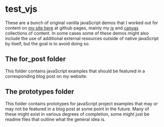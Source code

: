# test_vjs

These are a bunch of original vanilla javaScript demos that I worked out for content on [my site here](https://dustinpfister.github.io/) at github pages, mainly my [js](https://dustinpfister.github.io/categories/js/) and [canvas](https://dustinpfister.github.io/categories/canvas/) collections of content. In some cases some of these demos might also include the use of additional external resources outside of native javaScript by itself, but the goal is to avoid doing so.

## The for_post folder

This folder contains javaScript examples that should be featured in a corresponding blog post on my website.

## The prototypes folder

This folder contains prototypes for javaScript project examples that may or may not be featured in a blog post at some point in the future. Many of these might exist in various degrees of completion, some might just be readme files that outline what the general idea is.